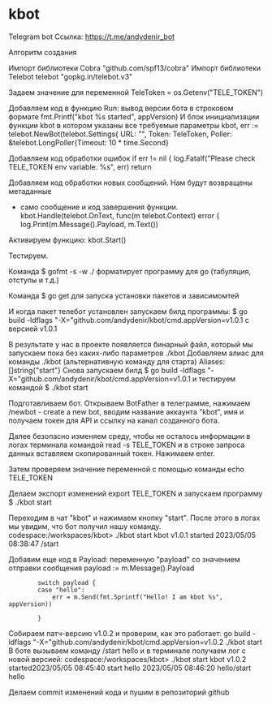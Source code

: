 # kbot

Telegram bot
Ссылка: https://t.me/andydenir_bot

Алгоритм создания

Импорт библиотеки Cobra
"github.com/spf13/cobra"
Импорт библиотеки Telebot
telebot "gopkg.in/telebot.v3"

Задаем значение для переменной
TeleToken = os.Getenv("TELE_TOKEN")

Добавляем код в функцию Run:
вывод версии бота в строковом формате
fmt.Printf("kbot %s started", appVersion)
И блок инициализации функции kbot
в котором указаны все требуемые параметры
kbot, err := telebot.NewBot(telebot.Settings{
			URL:    "", 
			Token:  TeleToken,
			Poller: &telebot.LongPoller{Timeout: 10 * time.Second}
			
Добавляем код обработки ошибок
if err != nil {
			log.Fatalf("Please check TELE_TOKEN env variable. %s", err)
			return
			
Добавляем код обработки новых сообщений. Нам будут возвращены метаданные
+ само сообщение и код завершения функции.
		kbot.Handle(telebot.OnText, func(m telebot.Context) error {
			log.Print(m.Message().Payload, m.Text())

Активируем функцию: kbot.Start()

Тестируем.

Команда $ gofmt -s -w ./ форматирует программу для go
(табуляция, отступы и т.д.)

Команда $ go get для запуска установки пакетов и зависимомтей

И когда пакет телебот установлен запускаем билд программы:
$ go build -ldflags "-X="github.com/andydenir/kbot/cmd.appVersion=v1.0.1
с версией v1.0.1

В результате у нас в проекте появляется бинарный файл,
который мы запускаем пока без каких-либо параметров
./kbot
Добавляем алиас для команды ./kbot (альтернативную команду для старта)
Aliases: []string{"start"}
Снова запускаем билд
$ go build -ldflags "-X="github.com/andydenir/kbot/cmd.appVersion=v1.0.1
и тестируем командой $ ./kbot start


Подготавливаем бот.
Открываем BotFather в телеграмме, нажимаем /newbot - create a new bot,
вводим название аккаунта "kbot", имя и получаем токен для API 
и ссылку на канал созданного бота.

Далее безопасно изменяем среду, чтобы не осталось
информации в логах терминала командой read -s TELE_TOKEN и 
в строке запроса данных вставляем скопированный токен.
Нажимаем enter.

Затем проверяем значение переменной с помощью команды echo TELE_TOKEN

Делаем экспорт изменений export TELE_TOKEN и запускаем программу $ ./kbot start

Переходим в чат "kbot" и нажимаем кнопку "start".
После этого в логах мы увидим, что бот получил нашу команду.
codespace:/workspaces/kbot> ./kbot start
kbot v1.0.1 started
2023/05/05 08:38:47 /start


Добавим еще код в Payload:
переменную "payload" со значением отправки сообщения
payload := m.Message().Payload

			switch payload {
			case "hello":
				err = m.Send(fmt.Sprintf("Hello! I am kbot %s", appVersion))
				
			}
			
Собираем патч-версию v1.0.2 и проверим, как это работает:
go build -ldflags "-X="github.com/andydenir/kbot/cmd.appVersion=v1.0.2
./kbot start
В боте вызываем команду /start hello
и в терминале получаем лог с новой версией:
codespace:/workspaces/kbot> ./kbot start
kbot v1.0.2 started2023/05/05 08:45:40 start hello
2023/05/05 08:46:20 hello/start hello

Делаем commit изменений кода и пушим в репозиторий github


